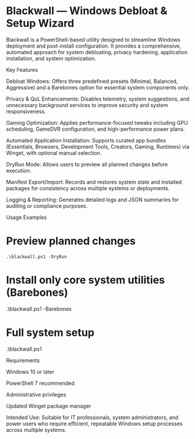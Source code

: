 # Blackwall — Windows Debloat & Setup Wizard

Blackwall is a PowerShell-based utility designed to streamline Windows deployment and post-install configuration. It provides a comprehensive, automated approach for system debloating, privacy hardening, application installation, and system optimization.

Key Features

Debloat Windows: Offers three predefined presets (Minimal, Balanced, Aggressive) and a Barebones option for essential system components only.

Privacy & QoL Enhancements: Disables telemetry, system suggestions, and unnecessary background services to improve security and system responsiveness.

Gaming Optimization: Applies performance-focused tweaks including GPU scheduling, GameDVR configuration, and high-performance power plans.

Automated Application Installation: Supports curated app bundles (Essentials, Browsers, Development Tools, Creators, Gaming, Runtimes) via Winget, with optional manual selection.

DryRun Mode: Allows users to preview all planned changes before execution.

Manifest Export/Import: Records and restores system state and installed packages for consistency across multiple systems or deployments.

Logging & Reporting: Generates detailed logs and JSON summaries for auditing or compliance purposes.

Usage Examples
# Preview planned changes
```.\blackwall.ps1 -DryRun```

# Install only core system utilities (Barebones)
.\blackwall.ps1 -Barebones

# Full system setup
.\blackwall.ps1

Requirements

Windows 10 or later

PowerShell 7 recommended

Administrative privileges

Updated Winget package manager

Intended Use: Suitable for IT professionals, system administrators, and power users who require efficient, repeatable Windows setup processes across multiple systems.
